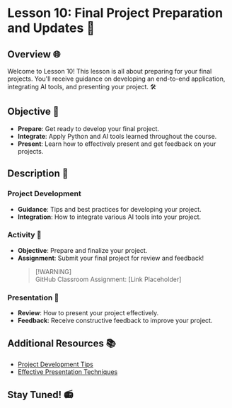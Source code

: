 # Lesson 10: Final Project Preparation and Updates 🏁  
   
## Overview 🌐  
   
Welcome to Lesson 10! This lesson is all about preparing for your final projects. You'll receive guidance on developing an end-to-end application, integrating AI tools, and presenting your project. 🛠️  
   
## Objective 🎯  
   
- **Prepare**: Get ready to develop your final project.  
- **Integrate**: Apply Python and AI tools learned throughout the course.  
- **Present**: Learn how to effectively present and get feedback on your projects.  
   
## Description 📖  
   
### Project Development  
   
- **Guidance**: Tips and best practices for developing your project.  
- **Integration**: How to integrate various AI tools into your project.  
   
### Activity 🎨  
   
- **Objective**: Prepare and finalize your project.  
- **Assignment**: Submit your final project for review and feedback!  
  > [!WARNING] <!--[!ATTENTION] ⚠️-->  
  > GitHub Classroom Assignment: [Link Placeholder]  
   
### Presentation 🎤  
   
- **Review**: How to present your project effectively.  
- **Feedback**: Receive constructive feedback to improve your project.  
   
## Additional Resources 📚  
   
- [Project Development Tips](https://www.freecodecamp.org/news/project-development-tips/)  
- [Effective Presentation Techniques](https://www.toastmasters.org/resources/public-speaking-tips)  
   
## Stay Tuned! 📻  
   

